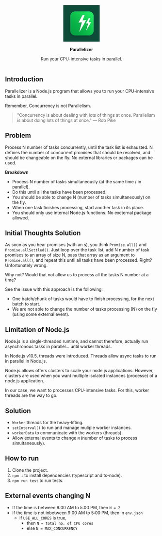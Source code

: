 <div align="center">
	<br>
  <p><a href="https://github.com/omarqazidev/parallelizer"><img src="logo.png" width="120" alt="Parallelizer" /></a></p>
  <p><b>Parallelizer</b></p>
  Run your CPU-intensive tasks in parallel.
	<br>
	<br>
</div>

## Introduction
Parallelizer is a Node.js program that allows you to run your CPU-intensive tasks in parallel.

Remember, Concurrency is not Parallelism. 

> "Concurrency is about dealing with lots of things at once. Parallelism is about doing lots of things at once." — Rob Pike

## Problem
Process N number of tasks concurrently, until the task list
is exhausted. N defines the number of concurrent promises that should be resolved, and
should be changeable on the fly. No external libraries or packages can be used.

**Breakdown**
- Process N number of tasks simultaneously (at the same time / in parallel).
- Do this until all the tasks have been processed.
- You should be able to change N (number of tasks simultaneously) on the fly.
- When one task finishes processing, start another task in its place.
- You should only use internal Node.js functions. No excternal package allowed.

## Initial Thoughts Solution
As soon as you hear promises (with an s), you think `Promise.all()` and `Promise.allSettled()`. Just loop over the task list, add N number of task promises to an array of size N, pass that array as an argument to `Promise.all()`, and repeat this until all tasks have been processed. Right? Unfortunately wrong. 

Why not? Would that not allow us to process all the tasks N number at a time?

See the issue with this approach is the following:

- One batch/chunk of tasks would have to finish processing, for the next batch to start.
- We are not able to change the number of tasks processing (N) on the fly (using some external event).

## Limitation of Node.js
Node.js is a single-threaded runtime, and cannot therefore, actually run asynchronous tasks in parallel... until worker threads.

In Node.js v10.5, threads were introduced. Threads allow async tasks to run in parallel in Node.js.

Node.js allows offers clusters to scale your node.js applications. However, clusters are used when you want multiple isolated instances (processe) of a node.js application.

In our case, we want to processes CPU-intensive tasks. For this, worker threads are the way to go.

## Solution
- `Worker` threads for the heavy-lifting.
- `setInterval()` to run and manage muliple worker instances.
- `workerData` to communicate with the workers (threads).
- Allow external events to change `N` (number of tasks to process simultaneously).

## How to run
1. Clone the project.
2. `npm i` to install dependencies (typescript and ts-node).
3. `npm run test` to run tests.

## External events changing N
- If the time is between 9:00 AM to 5:00 PM, then `N = 2`
- If the time is not inbetween 9:00 AM to 5:00 PM, then in `env.json`
  - if `USE_ALL_CORES` is true, 
    - then `N = total no. of CPU cores`
    - else `N = MAX_CONCURRENCY`
